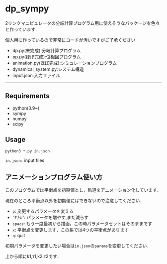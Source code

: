 # dp_sympy
2リンクマニピュレータの分岐計算プログラム用に使えそうなパッケージを色々と作っています.

個人用に作っているので非常にコードが汚いですがご了承ください

- dp.py(未完成):分岐計算プログラム
- pp.py(ほぼ完成):位相図プログラム
- animation.py(ほぼ完成):シミュレーションプログラム
- dynamical_system.py:システム構造
- input.json:入力ファイル
***

## Requirements
* python(3.9~)
* sympy
* numpy
* scipy

## Usage

```python3 *.py in.json ```

```in.json:``` input files



## アニメーションプログラム使い方

このプログラムでは平衡点を初期値とし，軌道をアニメーション化しています．

現在のところ平衡点以外を初期値にはできないので注意してください．



- `p`: 変更するパラメータを変える
- '&uarr;/&darr;': パラメータを増やす,また減らす
- `space`: もう一度最初から描画，この時パラメータセットはそのままです
- `x`: 平衡点を変更します．この系では4つの平衡点があります
- `q`: quit

初期パラメータを変更したい場合は`in.json`の`params`を変更してください．

上から順にk1,&tau;1,k2,&tau;2です．